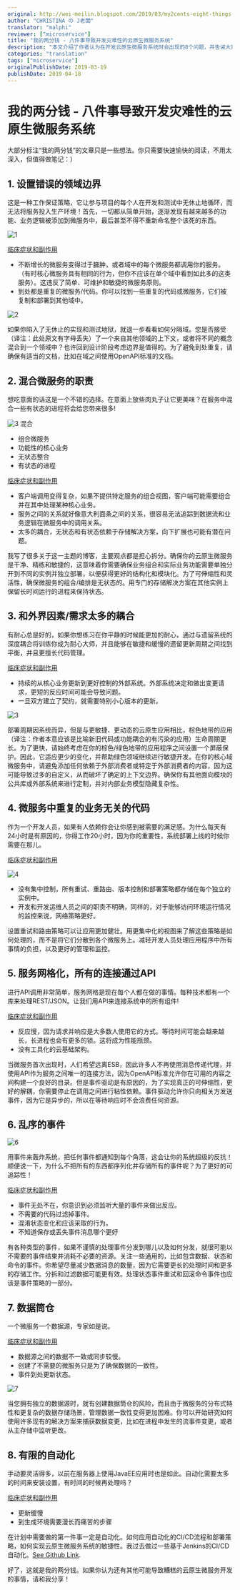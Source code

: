 ```yaml
---
original: http://wei-meilin.blogspot.com/2019/03/my2cents-eight-things-leads-to.html
author: "CHRISTINA の J老闆"
translator: "malphi"
reviewer: ["microservice"]
title: "我的两分钱 - 八件事导致开发灾难性的云原生微服务系统"
description: "本文介绍了作者认为在开发云原生微服务系统时会出现的8个问题，并告诫大家避免犯错。"
categories: "translation"
tags: ["microservice"]
originalPublishDate: 2019-03-19
publishDate: 2019-04-18
---
```


# 我的两分钱 - 八件事导致开发灾难性的云原生微服务系统

大部分标注“我的两分钱”的文章只是一些想法。你只需要快速愉快的阅读，不用太深入，但值得做笔记：）

## 1. 设置错误的领域边界

这是一种工作保证策略，它让参与项目的每个人在开发和测试中无休止地循环，而无法将服务投入生产环境！首先，一切都从简单开始，逐渐发现有越来越多的功能、业务逻辑被添加到微服务中，最后甚至不得不重新命名整个该死的东西。

![1](https://ws1.sinaimg.cn/large/006tNc79ly1g23ajtc2kej305k057glt.jpg)

<u>临床症状和副作用</u>

- 不断增长的微服务变得过于臃肿，或者域中的每个微服务都调用你的服务。（有时核心微服务具有相同的行为，但你不应该在单个域中看到如此多的这类服务）。这违反了简单、可维护和敏捷的微服务原则。
- 到处都是重复的微服务/代码。你可以找到一些重复的代码或微服务，它们被复制和部署到其他域中。

![2](https://ws3.sinaimg.cn/large/006tNc79ly1g23ajj6lw8j305k03swei.jpg)

如果你陷入了无休止的实现和测试地狱，就退一步看看如何分隔域。您是否接受（译注：此处原文有字母丢失）了一个来自其他领域的上下文，或者将不同的概念混合到一个领域中？也许回到设计阶段考虑边界是值得的。为了避免到处重复，请确保有适当的文档，比如在域之间使用OpenAPI标准的文档。

## 2. 混合微服务的职责

想吃意面的话这是一个不错的选择。在意面上放些肉丸子让它更美味？在服务中混合一些有状态的进程将会给您带来很多!

 ![3](https://ws2.sinaimg.cn/large/006tNc79ly1g24bk7332yj308w07kmy0.jpg)
混合

-   组合微服务
-   功能性的核心业务
-   无状态整合
-   有状态的进程

<u>临床症状和副作用</u>

- 客户端调用变得复杂，如果不提供特定服务的组合视图，客户端可能需要组合并在其中处理某种核心业务。
- 服务之间的关系就好像意大利面条之间的关系，很容易无法追踪到数据流和业务逻辑在微服务中的调用关系。
- 太多的耦合，无状态和有状态依赖于存储解决方案，向下扩展也可能有潜在问题。

我写了很多关于这一主题的博客，主要观点都是担心拆分。确保你的云原生微服务是干净、精练和敏捷的，这意味着你需要确保业务组合和实际业务功能需要单独分开到不同的实例并独立部署，以便获得更好的结构化和模块化。为了可伸缩性和灵活性，确保微服务的组合/编排是无状态的。用专门的存储解决方案在其他实例上保留长时间运行的进程来保持状态。



## 3. 和外界因素/需求太多的耦合

有耐心总是好的，如果你想练习在你平静的时候能更加的耐心，通过与遗留系统的深度耦合将训练你成为耐心大师，并且能够在敏捷和缓慢的遗留更新周期之间找到平衡，并且更擅长代码管理。

<u>临床症状和副作用</u>

- 持续的从核心业务更新到更好控制的外部系统。外部系统决定和做出变更请求，更短的反应时间可能会导致问题。
- 一旦双方建立了契约，就需要特别小心版本的更新。

![3](https://ws4.sinaimg.cn/large/006tNc79ly1g25q0lfgymj308w07dt9b.jpg)

部署周期因系统而异，但是与更敏捷、更动态的云原生应用相比，棕色地带的应用（译注：作者本意应该是比喻新旧代码或功能耦合的有污染的应用）生命周期更长。为了更快，请始终考虑在你的棕色/绿色地带的应用程序之间设置一个屏蔽保护。因此，它适应更少的变化，并帮助绿色领域继续进行敏捷开发。在你的核心域微服务中，请避免添加任何依赖于外部消费者或特定于外部消费者的内容，因为这可能导致过多的自定义，从而破坏了确定的上下文边界。确保你有其他面向模块的公共库或外部系统来进行定制，并对内部业务模型隐藏复杂性。

## 4. 微服务中重复的业务无关的代码

作为一个开发人员，如果有人依赖你会让你感到被需要的满足感。为什么每天有24小时是有原因的，你得工作20小时，因为你的重要性，系统部署上线的时候你需要在那儿。

<u>临床症状和副作用</u>

![4](https://ws3.sinaimg.cn/large/006tNc79ly1g26lj2v5nsj308w06edgx.jpg)

- 没有集中控制，所有重试、重路由、版本控制和部署策略都存储在每个独立的实例中。
- 开发和开发运维人员之间的职责不明确，同样的，对于能够访问环境运行情况的监控来说，网络策略更好。

设置重试和路由策略可以让应用更加健壮。用更集中化的视图来了解这些策略是如何处理的，而不是将它们分散到各个微服务上。减轻开发人员处理应用程序中所有事情的负担，以及更好的管理和监控。

## 5. 服务网格化，所有的连接通过API

进行API调用非常简单，服务网格是现在每个人都在做的事情。每种技术都有一个库来处理REST/JSON。让我们用API来连接系统中的所有组件!

<u>临床症状和副作用</u>

- 反应慢，因为请求并响应是大多数人使用它的方式。等待时间可能会越来越长，长进程也会有更多的锁。这将成为性能瓶颈。
- 没有工具化的云基础架构。

当微服务首次出现时，人们希望远离ESB，因此许多人不再使用消息传递代理，并使用API作为服务之间唯一的连接方法，因为OpenAPI标准允许你在可用的内容之间构建一个良好的目录。但是事件驱动是有原因的，为了实现真正的可伸缩性，更好的解耦，你需要停止在调用之间进行粘性依赖。事件驱动允许你只向相关方发送事件，因为它是异步的，所以在等待响应时不会浪费任何资源。

## 6. 乱序的事件 

![6](https://ws3.sinaimg.cn/large/006tNc79ly1g26n3fd6mvj308w07omxp.jpg)

用事件来轰炸系统，把任何事件都通知到每个角落，这会让你的系统超级的反抗！顺便说一下，为什么不把所有的东西都序列化并存储所有的事件呢？为了更好的可追踪性！

<u>临床症状和副作用</u>

- 事件无处不在，你意识到必须监听大量的事件来做出反应。
- 不需要的代码过滤掉事件。
- 混淆状态变化和应该采取的行为。
- 不知道保存或丢失事件消息哪个更好

有各种类型的事件，如果不谨慎的处理事件分发到哪儿以及如何分发，就很可能以不需要的事件结束并消耗不必要的资源。关注一些通用的，比如包含数据、状态和命令的事件。你希望尽量减少数据消息的数量，因为它需要更长的处理时间和更多的存储工作。分拆和过滤数据可能更有效。处理状态事件重试和回滚命令事件也应该是事件策略的一部分。

## 7. 数据筒仓

一个微服务一个数据源，专家如是说。

<u>临床症状和副作用</u>

- 数据源之间的数据不一致或同步较慢。
- 创建了不需要的微服务只是为了确保数据的一致性。
- 事件到处更新状态。

![7](https://ws4.sinaimg.cn/large/006tNc79ly1g26qyic03cj308w03saa7.jpg)

当您拥有独立的数据源时，就有创建数据筒仓的风险，而且由于微服务的分布式特性和更复杂的数据存储场景，管理数据一致性变得更加困难。你可以开始研究如何使用许多现有的解决方案来捕获数据变更，比如在进程中发生的流事件变更，或者从主存储中监听更改。

## 8. 有限的自动化

手动要灵活得多，以前在服务器上使用JavaEE应用时也是如此。自动化需要太多的时间来安装设置，有时间的时候再处理吗？

<u>临床症状和副作用</u>

- 更新缓慢
- 到生成环境需要漫长而痛苦的步骤

在计划中需要做的第一件事一定是自动化。如何应用自动化的CI/CD流程和部署策略，如何实现云原生微服务系统的敏捷性。我过去做过一些基于Jenkins的CI/CD自动化。[See Github Link](https://github.com/jbossdemocentral/fuse-financial-cicd).

好了，这就是我的两分钱。如果你认为还有其他可能导致糟糕的云原生微服务开发的事情，请和我分享！